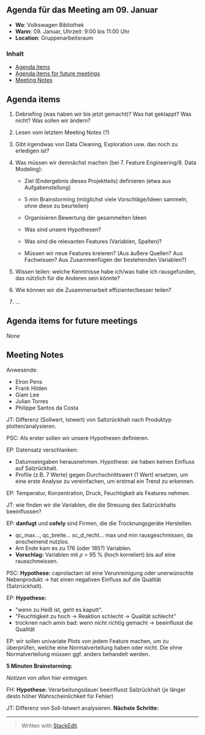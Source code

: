 ## Agenda für das Meeting am 09. Januar
- **Wo**: Volkswagen Bibliothek
- **Wann**: 09. Januar, Uhrzeit: 9:00 bis 11:00 Uhr 
- **Location**: Gruppenarbeitsraum
### Inhalt

* [Agenda items](#agenda-items)
* [Agenda items for future meetings](#agenda-items-for-future-meetings)
* [Meeting Notes](#meeting-notes)

## Agenda items

1. Debriefing (was haben wir bis jetzt gemacht)? Was hat geklappt? Was nicht? Was sollen wir ändern?

1. Lesen vom letztem Meeting Notes (?)

1. Gibt irgendwas von Data Cleaning, Exploration usw. das noch zu erledigen ist?

1. Was müssen wir demnächst machen (bei 7. Feature Engineering/8. Data Modeling): 
	- Ziel (Endergebnis dieses Projektteils) definieren (etwa aus Aufgabenstellung)

	- 5 min Brainstorming (möglichst viele Vorschläge/Ideen sammeln, ohne diese zu beurteilen)
	- Organisieren  Bewertung der gesammelten Ideen

	- Was sind unsere Hypothesen?

	- Was sind die relevanten Features (Variablen, Spalten)?
	
	- Müssen wir neue Features kreieren? (Aus äußere Quellen? Aus Fachwissen? Aus Zusammenfügen der bestehenden Variablen?)

1. Wissen teilen: welche Kenntnisse habe ich/was habe ich rausgefunden, das nützlich für die Anderen sein könnte?

1.  Wie können wir die Zusammenarbeit effizienter/besser teilen?
1. ...

## Agenda items for future meetings

*None*

## Meeting Notes

Anwesende:
- Elron Pens
- Frank Hilden
- Giam Lee
- Julian Torres
- Philippe Santos da Costa

JT: Differenz (Sollwert, Istwert) von Saltzrückhalt nach Produktyp plotten/analysieren.

PSC: Als erster sollen wir unsere Hypothesen definieren.

EP: Datensatz verschlanken:
- Datumseingaben herausnehmen. Hypothese: sie haben keinen Einfluss auf Salzrückhalt.
- Profile (z.B. 7 Werte) gegen Durchschnittswert (1 Wert) ersetzen, um eine erste Analyse zu vereinfachen, um erstmal ein Trend zu erkennen.

EP: Temperatur, Konzentration, Druck, Feuchtigkeit als Features nehmen.

JT: wie finden wir die Variablen, die die Streuung des Salzrückhalts beeinflussen?

EP: **danfugt** und **cofely** sind Firmen, die die Trocknungsgeräte Herstellen.

- qc_max..., qc_breite... sc_d_recht... max und min rausgeschmissen, da anscheinend nutzlos.
- Am Ende kam es zu 176 (oder 185?) Variablen.
- **Vorschlag:** Variablen mit $\rho$ > 95 % (hoch korreliert) bis auf eine rausschmeissen. 

PSC: **Hypothese:** caprolactam ist eine Verunreinigung oder unerwünschte Nebenprodukt -> hat einen negativen Einfluss auf die Qualität (Salzrückhalt).

EP: **Hypothese:** 
- "wenn zu Heiß ist, geht es kaputt".     
- "Feuchtigkeit zu hoch -> Reaktion schlecht -> Qualität schlecht"
-  trocknen nach amin bad: wenn nicht richtig gemacht -> beeinflusst die Qualität

EP: wir sollen univariate Plots von jedem Feature machen, um zu überprüfen, welche eine Normalverteilung haben oder nicht. Die ohne Normalverteilung müssen ggf. anders behandelt werden. 

**5 Minuten Brainstorming:**

*Notizen von allen hier eintragen.*

FH: **Hypothese:** Verarbeitungsdauer beeinflusst Salzrückhalt (je länger desto höher  Wahrscheinlichkeit für Fehler)

JT: Differenz von Soll-Istwert analysieren. 
**Nächste Schritte:**


---
> Written with [StackEdit](https://stackedit.io/).
<!--stackedit_data:
eyJoaXN0b3J5IjpbNTI3MTUzNjg1LDE4NjI2MTI3MzgsLTc2OD
EwNjk0MV19
-->